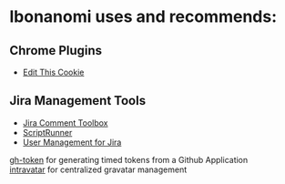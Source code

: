 # lbonanomi uses and recommends:

## Chrome Plugins
* [Edit This Cookie](https://chrome.google.com/webstore/detail/editthiscookie/fngmhnnpilhplaeedifhccceomclgfbg?hl=en)

## Jira Management Tools
* [Jira Comment Toolbox](https://marketplace.atlassian.com/apps/1214301/comment-toolbox-for-jira)  
* [ScriptRunner](https://marketplace.atlassian.com/apps/6820/scriptrunner-for-jira)  
* [User Management for Jira](https://marketplace.atlassian.com/apps/1215285/user-management-for-jira)  

[gh-token](https://github.com/Link-/gh-token) for generating timed tokens from a Github Application  
[intravatar](https://github.com/bertbaron/intravatar) for centralized gravatar management  
